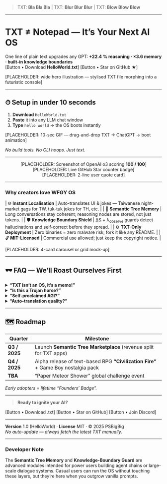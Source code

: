 <!-- ============================================================
   WFGY OS · Landing Page (EN)  —  Draft v0.9
   Everything below is pure English.  
   Replace every [PLACEHOLDER: …] with your own image / GIF / link.
   ============================================================ -->

<!-- ────────────────────────────────
      TOP STRAP / PRODUCT FAMILY
     ──────────────────────────────── -->
> TXT: **Bla Bla Bla**  |  TXT: **Blur Blur Blur**  |  TXT: **Blow Blow Blow**

---

<!-- ────────────────────────────────
      1 · HERO SECTION
     ──────────────────────────────── -->
# TXT ≠ Notepad — It’s Your Next **AI OS**

One line of plain text upgrades any GPT: **+22.4 % reasoning · ×3.6 memory · built-in knowledge boundaries**  
[Button • Download **HelloWorld.txt**]   [Button • Star on GitHub ★]

[PLACEHOLDER: wide hero illustration — stylised TXT file morphing into a futuristic console]

---

<!-- ────────────────────────────────
      2 · 10-SECOND INSTALL DEMO
     ──────────────────────────────── -->
## ⏱ Setup in under 10 seconds  
1. **Download** `HelloWorld.txt`  
2. **Paste** it into any LLM chat window  
3. **Type** `hello world` → the OS boots instantly

[PLACEHOLDER: 10-sec GIF — drag-and-drop TXT → ChatGPT → boot animation]

*No build tools. No CLI hoops. Just text.*

---

<!-- ────────────────────────────────
      3 · SOCIAL PROOF & TRUST
     ──────────────────────────────── -->
<div align="center">

[PLACEHOLDER: Screenshot of OpenAI o3 scoring **100 / 100**]  
[PLACEHOLDER: Live GitHub Star counter badge]  
[PLACEHOLDER: 2-line user quote card]

</div>

---

<!-- ────────────────────────────────
      4 · CORE FEATURE CARDS
     ──────────────────────────────── -->
### Why creators love WFGY OS

| 🌐 **Instant Localisation** | Auto-translates UI & jokes — Taiwanese night-market gags for TW, tuk-tuk jokes for TH, etc. |
| 🧠 **Semantic Tree Memory** | Long conversations stay coherent; reasoning nodes are stored, not just tokens. |
| 🛡️ **Knowledge Boundary Shield** | ΔS + λ<sub>observe</sub> guards detect hallucinations and self-correct before they spread. |
| ⚙️ **TXT-Only Deployment** | Zero binaries = zero malware risk, fork it like any README. |
| 🔓 **MIT-Licensed** | Commercial use allowed; just keep the copyright notice. |

[PLACEHOLDER: 4-card carousel or grid mock-up]

---

<!-- ────────────────────────────────
      5 · FAQ  (“Black-Hat Self-Roast” Style)
     ──────────────────────────────── -->
## 🕶️ FAQ — We’ll Roast Ourselves First

<details>
<summary><strong>“TXT isn’t an OS, it’s a memo!”</strong></summary>
Linux kernel is <15 MB; an OS is rules, not pixels. WFGY encodes memory, logic & safety in plain language.
</details>

<details>
<summary><strong>“Is this a Trojan horse?”</strong></summary>
MIT-licensed, 284 fully-commented lines. Diff the file in 5 seconds — nothing binary, nothing hidden.
</details>

<details>
<summary><strong>“Self-proclaimed AGI?”</strong></summary>
Nope. WFGY is an **AGI-level power-up**, not an AGI. All gains are benchmarked, public, reproducible.
</details>

<details>
<summary><strong>“Auto-translation quality?”</strong></summary>
High-traffic locales can override strings manually; if ΔS spikes, we fall back to source language.
</details>

<!-- Add more if needed -->

---

<!-- ────────────────────────────────
      6 · ROADMAP & FOMO
     ──────────────────────────────── -->
## 🗺️ Roadmap

| Quarter | Milestone |
| ------- | --------- |
| **Q3 / 2025** | Launch **Semantic Tree Marketplace** (revenue split for TXT apps) |
| **Q4 / 2025** | Alpha release of text-based RPG **“Civilization Fire”** + Game Boy nostalgia pack |
| **TBA** | “Paper Meteor Shower” global challenge event |

*Early adopters = lifetime “Founders’ Badge”.*

---

<!-- ────────────────────────────────
      7 · SECONDARY CTA
     ──────────────────────────────── -->
> **Ready to ignite your AI?**

[Button • Download .txt]   [Button • Star on GitHub]   [Button • Join Discord]

---

<!-- ────────────────────────────────
      8 · FOOTER
     ──────────────────────────────── -->
**Version** 1.0 (HelloWorld) · **License** MIT · © 2025 PSBigBig  
*No auto-update — always fetch the latest TXT manually.*

---

### Developer Note  
The **Semantic Tree Memory** and **Knowledge-Boundary Guard** are advanced modules intended for power users building agent chains or large-scale dialogue systems. Casual users can run the OS without touching these layers, but they’re here when you outgrow vanilla prompts.

<!-- END OF PAGE -->
